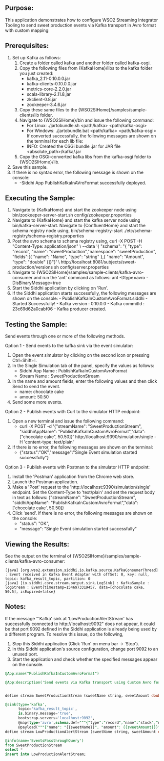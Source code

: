 
## Purpose:
This application demonstrates how to configure WSO2 Streaming Integrator Tooling to send sweet production events via Kafka transport in Avro format with custom mapping

## Prerequisites:
1. Set up Kafka as follows:
	1. Create a folder called kafka and another folder called kafka-osgi.
	2. Copy the following files from {KafkaHome}/libs to the kafka folder you just created:
        * kafka_2.11-0.10.0.0.jar
        * kafka-clients-0.10.0.0.jar
        * metrics-core-2.2.0.jar
        * scala-library-2.11.8.jar
        * zkclient-0.8.jar
        * zookeeper-3.4.6.jar
	3. Copy these same files to the {WSO2SIHome}/samples/sample-clients/lib folder.
	4. Navigate to {WSO2SIHome}/bin and issue the following command:
        - For Linux: ./jartobundle.sh <path/kafka> <path/kafka-osgi>
	    - For Windows: ./jartobundle.bat <path/kafka> <path/kafka-osgi>  
	    If converted successfully, the following messages are shown on the terminal for each lib file:
	    - INFO: Created the OSGi bundle <kafka-lib-name>.jar for JAR file <absolute_path>/kafka/<kafka-lib-name>.jar
    5. Copy the OSGi-converted kafka libs from the kafka-osgi folder to {WSO2SIHome}/lib.
2. Save this sample.
3. If there is no syntax error, the following message is shown on the console:
    * -Siddhi App PublishKafkaInAVroFormat successfully deployed.

## Executing the Sample:
1. Navigate to {KafkaHome} and start the zookeeper node using bin/zookeeper-server-start.sh config/zookeeper.properties
2. Navigate to {KafkaHome} and start the kafka server node using bin/kafka-server-start.
Navigate to {ConfluentHome} and start the schema registry node using, bin/schema-registry-start ./etc/schema-registry/schema-registry.properties
3. Post the avro schema to schema registry using, curl -X POST -H "Content-Type: application/json" \ --data '{ "schema": "{ \"type\": \"record\", \"name\": \"sweetProduction\",\"namespace\": \"sweetProduction\", \"fields\":[{ \"name\": \"Name\", \"type\": \"string\" },{ \"name\": \"Amount\", \"type\": \"double\" }]}"}' \ http://localhost:8081/subjects/sweet-production/versions
sh config/server.properties
4. Navigate to {WSO2SIHome}/samples/sample-clients/kafka-avro-consumer and run the 'ant' command as follows:
ant -Dtype=avro -DisBinaryMessage=true
5. Start the Siddhi application by clicking on 'Run'.
6. If the Siddhi application starts successfully, the following messages are shown on the console:
	    - PublishKafkaInCustomAvroFormat.siddhi - Started Successfully!
	    - Kafka version : 0.10.0.0
	    - Kafka commitId : 23c69d62a0cabf06
	    - Kafka producer created.

## Testing the Sample:
Send events through one or more of the following methods.

Option 1 - Send events to the kafka sink via the event simulator:
1. Open the event simulator by clicking on the second icon or pressing Ctrl+Shift+I.
2. In the Single Simulation tab of the panel, specify the values as follows:
    * Siddhi App Name  : PublishKafkaInCustomAvroFormat
    * Stream Name      : SweetProductionStream
3. In the name and amount fields, enter the following values and then click Send to send the event.
    * name: chocolate cake
    * amount: 50.50
4. Send some more events.

Option 2 - Publish events with Curl to the simulator HTTP endpoint:
1. Open a new terminal and issue the following command:
    * curl -X POST -d '{"streamName": "SweetProductionStream", "siddhiAppName": "PublishKafkaInCustomAvroFormat","data": ["chocolate cake", 50.50]}' http://localhost:9390/simulation/single -H 'content-type: text/plain'
2. If there is no error, the following messages are shown on the terminal:
    *  {"status":"OK","message":"Single Event simulation started successfully"}

Option 3 - Publish events with Postman to the simulator HTTP endpoint:
1. Install the 'Postman' application from the Chrome web store.
2. Launch the Postman application.
3. Make a 'Post' request to the 'http://localhost:9390/simulation/single' endpoint. Set the Content-Type to 'text/plain' and set the request body in text as follows:
{"streamName": "SweetProductionStream", "siddhiAppName": "PublishKafkaInCustomAvroFormat","data": ['chocolate cake', 50.50]}
4. Click 'send'. If there is no error, the following messages are shown on the console:
    *  "status": "OK",
    *  "message": "Single Event simulation started successfully"

## Viewing the Results:
See the output on the terminal of {WSO2SIHome}/samples/sample-clients/kafka-avro-consumer:
```
[java] [org.wso2.extension.siddhi.io.kafka.source.KafkaConsumerThread] : Event received in Kafka Event Adaptor with offSet: 0, key: null, topic: kafka_result_topic, partition: 0
[java] [io.siddhi.core.stream.output.sink.LogSink] : KafkaSample : logStream : Event{timestamp=1546973319457, data=[chocolate cake, 50.5], isExpired=false}
```

## Notes:
If the message "'Kafka' sink at 'LowProductionAlertStream' has successfully connected to http://localhost:9092" does not appear, it could be that port 9092 defined in the Siddhi application is already being used by a different program. To resolve this issue, do the following,
1. Stop this Siddhi application (Click 'Run' on menu bar -> 'Stop').
2. In this Siddhi application's source configuration, change port 9092 to an unused port.
3. Start the application and check whether the specified messages appear on the console.

```sql
@App:name("PublishKafkaInCustomAvroFormat")

@App:description('Send events via Kafka transport using Custom Avro format')


define stream SweetProductionStream (sweetName string, sweetAmount double);

@sink(type='kafka',
      topic='kafka_result_topic',
      is.binary.message='true',
      bootstrap.servers='localhost:9092',
      @map(type='avro',schema.def="""{"type":"record","name":"stock","namespace":"stock","fields":[{"name":"name","type":"string"},{"name":"amount","type":"double"}]}""",
      @payload("""{"name": "{{sweetName}}", "amount": {{sweetAmount}}}""")))
define stream LowProductionAlertStream (sweetName string, sweetAmount double);

@info(name='EventsPassthroughQuery')
from SweetProductionStream
select *
insert into LowProductionAlertStream;
```